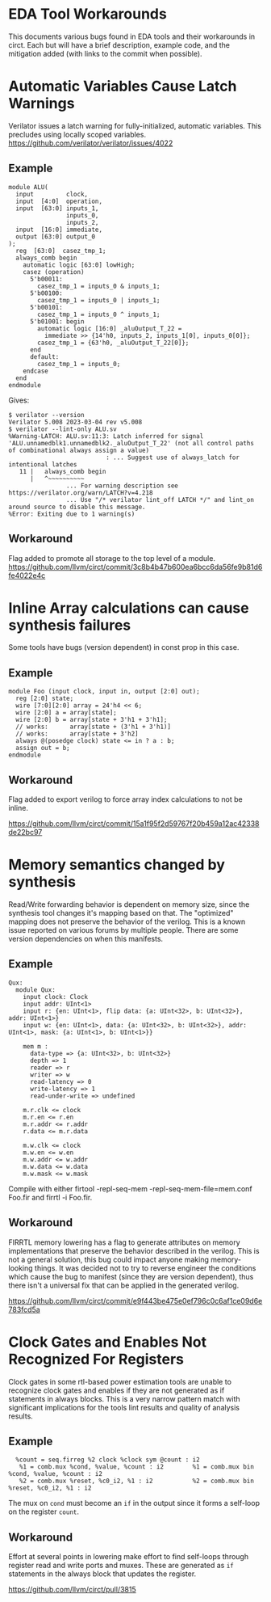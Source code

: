# EDA Tool Workarounds

This documents various bugs found in EDA tools and their workarounds in circt.
Each but will have a brief description, example code, and the mitigation added
(with links to the commit when possible).  

# Automatic Variables Cause Latch Warnings

Verilator issues a latch warning for fully-initialized, automatic variables.  This precludes using locally scoped variables.
https://github.com/verilator/verilator/issues/4022

## Example
```
module ALU(
  input         clock,
  input  [4:0]  operation,
  input  [63:0] inputs_1,
                inputs_0,
                inputs_2,
  input  [16:0] immediate,
  output [63:0] output_0
);
  reg  [63:0]  casez_tmp_1;
  always_comb begin
    automatic logic [63:0] lowHigh;
    casez (operation)
      5'b00011:
        casez_tmp_1 = inputs_0 & inputs_1;
      5'b00100:
        casez_tmp_1 = inputs_0 | inputs_1;
      5'b00101:
        casez_tmp_1 = inputs_0 ^ inputs_1;
      5'b01001: begin
        automatic logic [16:0] _aluOutput_T_22 =
          immediate >> {14'h0, inputs_2, inputs_1[0], inputs_0[0]};
        casez_tmp_1 = {63'h0, _aluOutput_T_22[0]};
      end
      default:
        casez_tmp_1 = inputs_0;
    endcase
  end
endmodule
```
Gives:
```
$ verilator --version
Verilator 5.008 2023-03-04 rev v5.008
$ verilator --lint-only ALU.sv
%Warning-LATCH: ALU.sv:11:3: Latch inferred for signal 'ALU.unnamedblk1.unnamedblk2._aluOutput_T_22' (not all control paths of combinational always assign a value)
                           : ... Suggest use of always_latch for intentional latches
   11 |   always_comb begin
      |   ^~~~~~~~~~~
                ... For warning description see https://verilator.org/warn/LATCH?v=4.218
                ... Use "/* verilator lint_off LATCH */" and lint_on around source to disable this message.
%Error: Exiting due to 1 warning(s)
```

## Workaround

Flag added to promote all storage to the top level of a module.
https://github.com/llvm/circt/commit/3c8b4b47b600ea6bcc6da56fe9b81d6fe4022e4c

# Inline Array calculations can cause synthesis failures

Some tools have bugs (version dependent) in const prop in this case.

## Example
```
module Foo (input clock, input in, output [2:0] out);
  reg [2:0] state;
  wire [7:0][2:0] array = 24'h4 << 6;
  wire [2:0] a = array[state];
  wire [2:0] b = array[state + 3'h1 + 3'h1];
  // works:      array[state + (3'h1 + 3'h1)]
  // works:      array[state + 3'h2]
  always @(posedge clock) state <= in ? a : b;
  assign out = b;
endmodule
```

## Workaround

Flag added to export verilog to force array index calculations to not be inline.

https://github.com/llvm/circt/commit/15a1f95f2d59767f20b459a12ac42338de22bc97

# Memory semantics changed by synthesis

Read/Write forwarding behavior is dependent on memory size, since the synthesis 
tool changes it's mapping based on that.  The "optimized" mapping does not 
preserve the behavior of the verilog.  This is a known issue reported on various
forums by multiple people.  There are some version dependencies on when this
manifests.

## Example
```
Qux:
  module Qux:
    input clock: Clock
    input addr: UInt<1>
    input r: {en: UInt<1>, flip data: {a: UInt<32>, b: UInt<32>}, addr: UInt<1>}
    input w: {en: UInt<1>, data: {a: UInt<32>, b: UInt<32>}, addr: UInt<1>, mask: {a: UInt<1>, b: UInt<1>}}

    mem m :
      data-type => {a: UInt<32>, b: UInt<32>}
      depth => 1
      reader => r
      writer => w
      read-latency => 0
      write-latency => 1
      read-under-write => undefined

    m.r.clk <= clock
    m.r.en <= r.en
    m.r.addr <= r.addr
    r.data <= m.r.data

    m.w.clk <= clock
    m.w.en <= w.en
    m.w.addr <= w.addr
    m.w.data <= w.data
    m.w.mask <= w.mask
```
Compile with either firtool -repl-seq-mem -repl-seq-mem-file=mem.conf Foo.fir and firrtl -i Foo.fir.

## Workaround

FIRRTL memory lowering has a flag to generate attributes on memory 
implementations that preserve the behavior described in the verilog.  This is 
not a general solution, this bug could impact anyone making memory-looking 
things.  It was decided not to try to reverse engineer the conditions which
cause the bug to manifest (since they are version dependent), thus there isn't
a universal fix that can be applied in the generated verilog.

https://github.com/llvm/circt/commit/e9f443be475e0ef796c0c6af1ce09d6e783fcd5a

# Clock Gates and Enables Not Recognized For Registers

Clock gates in some rtl-based power estimation tools are unable to recognize
clock gates and enables if they are not generated as if statements in always
blocks.  This is a very narrow pattern match with significant implications for
the tools lint results and quality of analysis results.

## Example
```
  %count = seq.firreg %2 clock %clock sym @count : i2
￼  %1 = comb.mux %cond, %value, %count : i2		￼  %1 = comb.mux bin %cond, %value, %count : i2
￼  %2 = comb.mux %reset, %c0_i2, %1 : i2		￼  %2 = comb.mux bin %reset, %c0_i2, %1 : i2￼
```

The mux on `cond` must become an `if` in the output since it forms a self-loop
on the register `count`.

## Workaround

Effort at several points in lowering make effort to find self-loops through 
register read and write ports and muxes.  These are generated as `if` statements 
in the always block that updates the register.

https://github.com/llvm/circt/pull/3815

